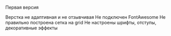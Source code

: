 Первая версия

Верстка не адаптивная и не отзывчивая
Не подключен FontAwesome
Не правильно построена сетка на grid
Не настроены шрифты, отступы, декоративные эффекты